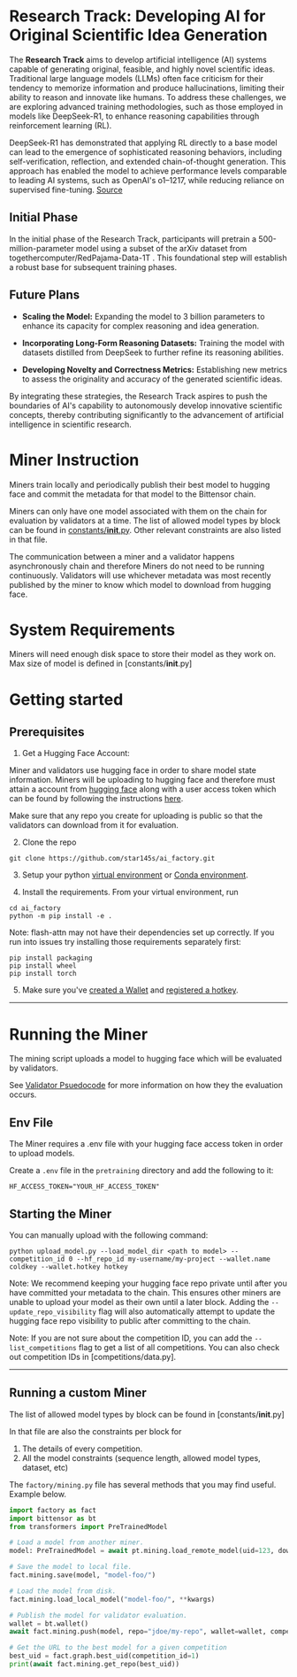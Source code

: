 # Research Track: Developing AI for Original Scientific Idea Generation

The **Research Track** aims to develop artificial intelligence (AI) systems capable of generating original, feasible, and highly novel scientific ideas. Traditional large language models (LLMs) often face criticism for their tendency to memorize information and produce hallucinations, limiting their ability to reason and innovate like humans. To address these challenges, we are exploring advanced training methodologies, such as those employed in models like DeepSeek-R1, to enhance reasoning capabilities through reinforcement learning (RL).

DeepSeek-R1 has demonstrated that applying RL directly to a base model can lead to the emergence of sophisticated reasoning behaviors, including self-verification, reflection, and extended chain-of-thought generation. This approach has enabled the model to achieve performance levels comparable to leading AI systems, such as OpenAI's o1–1217, while reducing reliance on supervised fine-tuning. [Source](https://arxiv.org/abs/2501.12948)

## Initial Phase

In the initial phase of the Research Track, participants will pretrain a 500-million-parameter model using a subset of the arXiv dataset from togethercomputer/RedPajama-Data-1T . This foundational step will establish a robust base for subsequent training phases.

## Future Plans

- **Scaling the Model:** Expanding the model to 3 billion parameters to enhance its capacity for complex reasoning and idea generation.

- **Incorporating Long-Form Reasoning Datasets:** Training the model with datasets distilled from DeepSeek to further refine its reasoning abilities.

- **Developing Novelty and Correctness Metrics:** Establishing new metrics to assess the originality and accuracy of the generated scientific ideas.

By integrating these strategies, the Research Track aspires to push the boundaries of AI's capability to autonomously develop innovative scientific concepts, thereby contributing significantly to the advancement of artificial intelligence in scientific research.


# Miner Instruction

Miners train locally and periodically publish their best model to hugging face and commit the metadata for that model to the Bittensor chain.

Miners can only have one model associated with them on the chain for evaluation by validators at a time. The list of allowed model types by block can be found in [constants/__init__.py](). Other relevant constraints are also listed in that file.

The communication between a miner and a validator happens asynchronously chain and therefore Miners do not need to be running continuously. Validators will use whichever metadata was most recently published by the miner to know which model to download from hugging face.

# System Requirements

Miners will need enough disk space to store their model as they work on. Max size of model is defined in [constants/__init__.py]

# Getting started

## Prerequisites

1. Get a Hugging Face Account: 

Miner and validators use hugging face in order to share model state information. Miners will be uploading to hugging face and therefore must attain a account from [hugging face](https://huggingface.co/) along with a user access token which can be found by following the instructions [here](https://huggingface.co/docs/hub/security-tokens).

Make sure that any repo you create for uploading is public so that the validators can download from it for evaluation.

2. Clone the repo

```shell
git clone https://github.com/star145s/ai_factory.git
```

3. Setup your python [virtual environment](https://docs.python.org/3/library/venv.html) or [Conda environment](https://conda.io/projects/conda/en/latest/user-guide/tasks/manage-environments.html#creating-an-environment-with-commands).

4. Install the requirements. From your virtual environment, run
```shell
cd ai_factory
python -m pip install -e .
```

Note: flash-attn may not have their dependencies set up correctly. If you run into issues try installing those requirements separately first:
```shell
pip install packaging
pip install wheel
pip install torch
```

5. Make sure you've [created a Wallet](https://docs.bittensor.com/working-with-keys) and [registered a hotkey](https://docs.bittensor.com/miners/).

---

# Running the Miner

The mining script uploads a model to hugging face which will be evaluated by validators.

See [Validator Psuedocode](docs/validator.md#validator) for more information on how they the evaluation occurs.

## Env File

The Miner requires a .env file with your hugging face access token in order to upload models.

Create a `.env` file in the `pretraining` directory and add the following to it:
```shell
HF_ACCESS_TOKEN="YOUR_HF_ACCESS_TOKEN"
```

## Starting the Miner

You can manually upload with the following command:
```shell
python upload_model.py --load_model_dir <path to model> --competition_id 0 --hf_repo_id my-username/my-project --wallet.name coldkey --wallet.hotkey hotkey
```

Note: We recommend keeping your hugging face repo private until after you have committed your metadata to the chain. This ensures other miners are unable to upload your model as their own until a later block. Adding the `--update_repo_visibility` flag will also automatically attempt to update the hugging face repo visibility to public after committing to the chain.

Note: If you are not sure about the competition ID, you can add the `--list_competitions` flag to get a list of all competitions. You can also check out competition IDs in [competitions/data.py].

---

## Running a custom Miner

The list of allowed model types by block can be found in [constants/__init__.py]

In that file are also the constraints per block for
1. The details of every competition.
2. All the model constraints (sequence length, allowed model types, dataset, etc)

The `factory/mining.py` file has several methods that you may find useful. Example below.

```python
import factory as fact
import bittensor as bt
from transformers import PreTrainedModel

# Load a model from another miner.
model: PreTrainedModel = await pt.mining.load_remote_model(uid=123, download_dir="mydir")

# Save the model to local file.
fact.mining.save(model, "model-foo/")

# Load the model from disk.
fact.mining.load_local_model("model-foo/", **kwargs)

# Publish the model for validator evaluation.
wallet = bt.wallet()
await fact.mining.push(model, repo="jdoe/my-repo", wallet=wallet, competition_id=1)

# Get the URL to the best model for a given competition
best_uid = fact.graph.best_uid(competition_id=1)
print(await fact.mining.get_repo(best_uid))
```